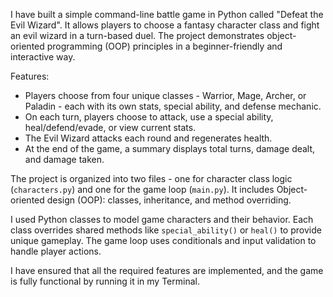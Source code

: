 
I have built a simple command-line battle game in Python called "Defeat the Evil Wizard". It allows players to choose a fantasy character class and fight an evil wizard in a turn-based duel. 
The project demonstrates object-oriented programming (OOP) principles in a beginner-friendly and interactive way. 

Features:

- Players choose from four unique classes - Warrior, Mage, Archer, or Paladin - each with its own stats, special ability, and defense mechanic.
- On each turn, players choose to attack, use a special ability, heal/defend/evade, or view current stats.
- The Evil Wizard attacks each round and regenerates health.
- At the end of the game, a summary displays total turns, damage dealt, and damage taken.

The project is organized into two files - one for character class logic (`characters.py`) and one for the game loop (`main.py`).
It includes Object-oriented design (OOP): classes, inheritance, and method overriding.

I used Python classes to model game characters and their behavior. Each class overrides shared methods like `special_ability()` or `heal()` to provide unique gameplay. 
The game loop uses conditionals and input validation to handle player actions. 

I have ensured that all the required features are implemented, and the game is fully functional by running it in my Terminal.
